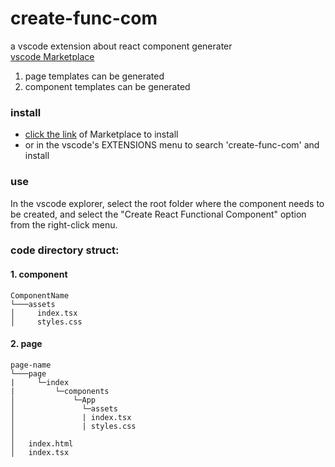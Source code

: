 # create-func-com 
a vscode extension about react component generater   
[vscode Marketplace](https://marketplace.visualstudio.com/items?itemName=wanpp.create-func-com)

 
1. page templates can be generated
2. component templates can be generated

### install
- [click the link](https://marketplace.visualstudio.com/items?itemName=wanpp.create-func-com) of Marketplace to install
- or in the vscode's EXTENSIONS menu to search 'create-func-com' and install

### use
In the vscode explorer, select the root folder where the component needs to be created, and select the "Create React Functional Component" option from the right-click menu.

### code directory struct:

#### 1. component

```
ComponentName
└───assets
│     index.tsx
│     styles.css
```

#### 2. page

```
page-name
└───page
|     └─index
|         └─components
│             └─App
│               └─assets
│               | index.tsx
│               | styles.css
│
│   index.html
│   index.tsx
```
